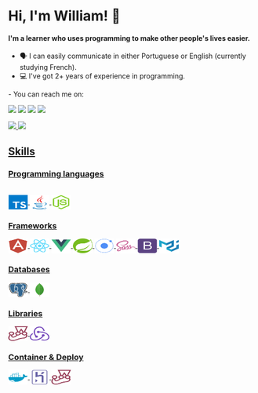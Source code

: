 # Hi, I'm William!  👋

#### I'm a learner who uses programming to make other people's lives easier. 

- 🗣️ I can easily communicate in either Portuguese or English (currently studying French).
- 💻 I've got 2+ years of experience in programming.

<div>
- You can reach me on:

  <a href="" target="_blank" rel="noopener"><img src="https://img.shields.io/badge/Linkedin-396aef?style=for-the-badge&logo=linkedin&logoColor=white" /></a>
  <a href="" target="_blank" rel="noopener"><img src="https://img.shields.io/badge/Gmail-e54040?style=for-the-badge&logo=gmail&logoColor=white" /></a>
  <a href="" target="_blank" rel="noopener"><img src="https://img.shields.io/badge/Heroku-430098?style=for-the-badge&logo=heroku&logoColor=white" /></a>
  <a href="" target="_blank" rel="noopener"><img src="https://img.shields.io/badge/Heroku-430098?style=for-the-badge&logo=heroku&logoColor=white" /></a>
</div>
  
<div>
  <a href="https://github.com/william-cesar">
  <img height="180em" src="https://github-readme-stats.vercel.app/api?username=rafaballerini&show_icons=true&theme=dracula&include_all_commits=true&count_private=true"/>
  <img height="180em" src="https://github-readme-stats.vercel.app/api/top-langs/?username=william-cesar&layout=compact&langs_count=7&theme=dracula"/>
</div>
  

## Skills
  
### Programming languages
  
<div>
  <br>
  <img align="center" alt="Ts" height="30" width="40" src="https://raw.githubusercontent.com/devicons/devicon/master/icons/typescript/typescript-plain.svg">
  <img align="center" alt="Java" height="30" width="40" src="https://raw.githubusercontent.com/devicons/devicon/master/icons/java/java-original.svg">
  <img align="center" alt="Node" height="30" width="40" src="https://raw.githubusercontent.com/devicons/devicon/master/icons/nodejs/nodejs-original.svg">
</div>

### Frameworks
<div>
  <img align="center" alt="Angular" height="30" width="40" src="https://raw.githubusercontent.com/devicons/devicon/master/icons/angularjs/angularjs-plain.svg">
  <img align="center" alt="React" height="30" width="40" src="https://raw.githubusercontent.com/devicons/devicon/master/icons/react/react-original.svg">
  <img align="center" alt="Vue" height="30" width="40" src="https://raw.githubusercontent.com/devicons/devicon/master/icons/vuejs/vuejs-original.svg">
  <img align="center" alt="Spring" height="30" width="40" src="https://raw.githubusercontent.com/devicons/devicon/master/icons/spring/spring-original.svg">
  <img align="center" alt="ionic" height="30" width="40" src="https://raw.githubusercontent.com/devicons/devicon/master/icons/ionic/ionic-original.svg">
  <img align="center" alt="sass" height="30" width="40" src="https://raw.githubusercontent.com/devicons/devicon/master/icons/sass/sass-original.svg">
  <img align="center" alt="bootstrap" height="30" width="40" src="https://raw.githubusercontent.com/devicons/devicon/master/icons/bootstrap/bootstrap-plain.svg">
  <img align="center" alt="material" height="30" width="40" src="https://raw.githubusercontent.com/devicons/devicon/master/icons/materialui/materialui-original.svg">
</div>

### Databases
<div>
  <img align="center" alt="postgres" height="30" width="40" src="https://raw.githubusercontent.com/devicons/devicon/master/icons/postgresql/postgresql-original.svg">
  <img align="center" alt="mongo" height="30" width="40" src="https://raw.githubusercontent.com/devicons/devicon/master/icons/mongodb/mongodb-original.svg">
</div>

### Libraries
<div>
 <img align="center" alt="jest" height="30" width="40" src="https://raw.githubusercontent.com/devicons/devicon/master/icons/jest/jest-plain.svg">
 <img align="center" alt="redux" height="30" width="40" src="https://raw.githubusercontent.com/devicons/devicon/master/icons/redux/redux-original.svg">
</div>

### Container & Deploy
<div>
 <img align="center" alt="docker" height="30" width="40" src="https://raw.githubusercontent.com/devicons/devicon/master/icons/docker/docker-plain.svg">
 <img align="center" alt="heroku" height="30" width="40" src="https://raw.githubusercontent.com/devicons/devicon/master/icons/heroku/heroku-original.svg">
 <img align="center" alt="netlify" height="30" width="40" src="https://raw.githubusercontent.com/devicons/devicon/master/icons/jest/jest-plain.svg">
</div>
 


  
 
